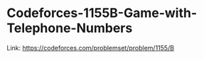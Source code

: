 # Codeforces-1155B-Game-with-Telephone-Numbers
Link: https://codeforces.com/problemset/problem/1155/B
